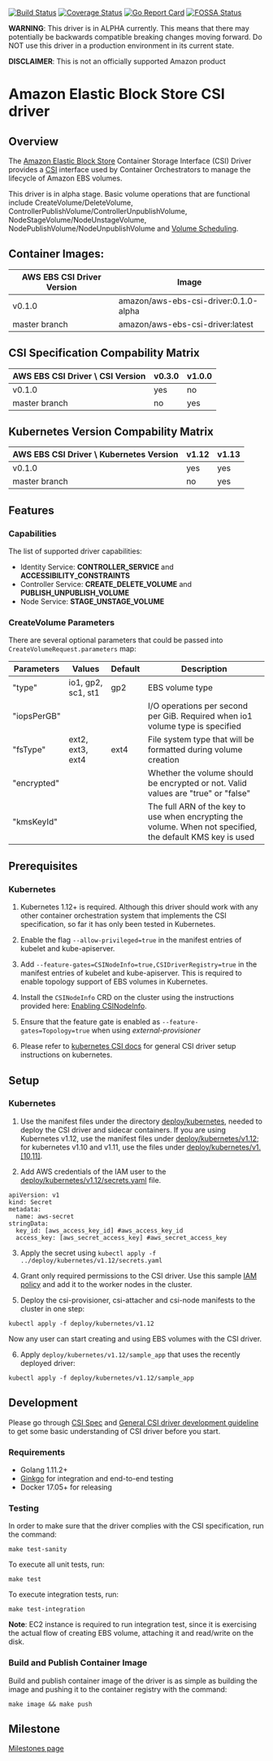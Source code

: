 [![Build Status](https://travis-ci.org/kubernetes-sigs/aws-ebs-csi-driver.svg?branch=master)](https://travis-ci.org/kubernetes-sigs/aws-ebs-csi-driver)
[![Coverage Status](https://coveralls.io/repos/github/kubernetes-sigs/aws-ebs-csi-driver/badge.svg?branch=master)](https://coveralls.io/github/kubernetes-sigs/aws-ebs-csi-driver?branch=master)
[![Go Report Card](https://goreportcard.com/badge/github.com/kubernetes-sigs/aws-ebs-csi-driver)](https://goreportcard.com/report/github.com/kubernetes-sigs/aws-ebs-csi-driver)
[![FOSSA Status](https://app.fossa.io/api/projects/git%2Bgithub.com%2Fd-nishi%2Faws-ebs-csi-driver.svg?type=shield)](https://app.fossa.io/projects/git%2Bgithub.com%2Fd-nishi%2Faws-ebs-csi-driver?ref=badge_shield)

**WARNING**: This driver is in ALPHA currently. This means that there may potentially be backwards compatible breaking changes moving forward. Do NOT use this driver in a production environment in its current state.

**DISCLAIMER**: This is not an officially supported Amazon product

# Amazon Elastic Block Store CSI driver

## Overview

The [Amazon Elastic Block Store](https://aws.amazon.com/ebs/) Container Storage Interface (CSI) Driver provides a [CSI](https://github.com/container-storage-interface/spec/blob/master/spec.md) interface used by Container Orchestrators to manage the lifecycle of Amazon EBS volumes.

This driver is in alpha stage. Basic volume operations that are functional include CreateVolume/DeleteVolume, ControllerPublishVolume/ControllerUnpublishVolume, NodeStageVolume/NodeUnstageVolume, NodePublishVolume/NodeUnpublishVolume and [Volume Scheduling](https://kubernetes.io/docs/concepts/storage/storage-classes/#volume-binding-mode).

## Container Images:

|AWS EBS CSI Driver Version | Image                               |
|---------------------------|-------------------------------------|
|v0.1.0                     |amazon/aws-ebs-csi-driver:0.1.0-alpha|
|master branch              |amazon/aws-ebs-csi-driver:latest     |

## CSI Specification Compability Matrix
| AWS EBS CSI Driver \ CSI Version       | v0.3.0| v1.0.0 | 
|----------------------------------------|-------|--------|
| v0.1.0                                 | yes   | no     |
| master branch                          | no    | yes    |

## Kubernetes Version Compability Matrix
| AWS EBS CSI Driver \ Kubernetes Version| v1.12 | v1.13 | 
|----------------------------------------|-------|-------|
| v0.1.0                                 | yes   | yes   |
| master branch                          | no    | yes   |

## Features
### Capabilities
The list of supported driver capabilities:
* Identity Service: **CONTROLLER_SERVICE** and **ACCESSIBILITY_CONSTRAINTS**
* Controller Service: **CREATE_DELETE_VOLUME** and **PUBLISH_UNPUBLISH_VOLUME**
* Node Service: **STAGE_UNSTAGE_VOLUME**

### CreateVolume Parameters
There are several optional parameters that could be passed into `CreateVolumeRequest.parameters` map:

| Parameters        | Values           | Default  | Description         |
|-------------------|------------------|----------|---------------------|
| "type"            |io1, gp2, sc1, st1| gp2      | EBS volume type     |
| "iopsPerGB"       |                  |          | I/O operations per second per GiB. Required when io1 volume type is specified |
| "fsType"          | ext2, ext3, ext4 | ext4     | File system type that will be formatted during volume creation |
| "encrypted"       |                  |          | Whether the volume should be encrypted or not. Valid values are "true" or "false" | 
| "kmsKeyId"        |                  |          | The full ARN of the key to use when encrypting the volume. When not specified, the default KMS key is used |

## Prerequisites
### Kubernetes
1. Kubernetes 1.12+ is required. Although this driver should work with any other container orchestration system that implements the CSI specification, so far it has only been tested in Kubernetes.

2. Enable the flag `--allow-privileged=true` in the manifest entries of kubelet and kube-apiserver.

3. Add `--feature-gates=CSINodeInfo=true,CSIDriverRegistry=true` in the manifest entries of kubelet and kube-apiserver. This is required to enable topology support of EBS volumes in Kubernetes.

4. Install the `CSINodeInfo` CRD on the cluster using the instructions provided here: [Enabling CSINodeInfo](https://kubernetes-csi.github.io/docs/Setup.html#enabling-csinodeinfo).

5. Ensure that the feature gate is enabled as `--feature-gates=Topology=true` when using *external-provisioner*

6. Please refer to [kubernetes CSI docs](https://kubernetes-csi.github.io/docs/Home.html) for general CSI driver setup instructions on kubernetes.

## Setup
### Kubernetes
1. Use the manifest files under the directory [deploy/kubernetes](../deploy/kubernetes), needed to deploy the CSI driver and sidecar containers. If you are using Kubernetes v1.12, use the manifest files under [deploy/kubernetes/v1.12](../deploy/kubernetes/v1.12); for kubernetes v1.10 and v1.11, use the files under [deploy/kubernetes/v1.[10,11]](../deploy/kubernetes/v1.[10,11]).

2. Add AWS credentials of the IAM user to the [deploy/kubernetes/v1.12/secrets.yaml](../deploy/kubernetes/v1.12/secrets.yaml) file.

```
apiVersion: v1
kind: Secret
metadata:
  name: aws-secret
stringData:
  key_id: [aws_access_key_id] #aws_access_key_id
  access_key: [aws_secret_access_key] #aws_secret_access_key
```

3. Apply the secret using `kubectl apply -f ../deploy/kubernetes/v1.12/secrets.yaml`

4. Grant only required permissions to the CSI driver. Use this sample [IAM policy](example-iam-policy.json) and add it to the worker nodes in the cluster.

5. Deploy the csi-provisioner, csi-attacher and csi-node manifests to the cluster in one step:

```
kubectl apply -f deploy/kubernetes/v1.12
```

Now any user can start creating and using EBS volumes with the CSI driver. 

6. Apply `deploy/kubernetes/v1.12/sample_app` that uses the recently deployed driver:

```
kubectl apply -f deploy/kubernetes/v1.12/sample_app
```

## Development
Please go through [CSI Spec](https://github.com/container-storage-interface/spec/blob/master/spec.md) and [General CSI driver development guideline](https://kubernetes-csi.github.io/docs/Development.html) to get some basic understanding of CSI driver before you start.

### Requirements
* Golang 1.11.2+
* [Ginkgo](https://github.com/onsi/ginkgo) for integration and end-to-end testing
* Docker 17.05+ for releasing

### Testing

In order to make sure that the driver complies with the CSI specification, run the command:

```
make test-sanity
```

To execute all unit tests, run:

```
make test
```

To execute integration tests, run:

```
make test-integration
```

**Note**: EC2 instance is required to run integration test, since it is exercising the actual flow of creating EBS volume, attaching it and read/write on the disk.

### Build and Publish Container Image

Build and publish container image of the driver is as simple as building the image and pushing it to the container registry with the command:

```
make image && make push
```

## Milestone
[Milestones page](https://github.com/kubernetes-sigs/aws-ebs-csi-driver/milestones)
